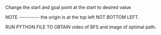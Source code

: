 Change the start and goal point at the start to desired value

NOTE ---------- the origin is at the top left NOT BOTTOM LEFT.

RUN PYTHON FILE TO OBTAIN video of BFS and image of optimal path.
